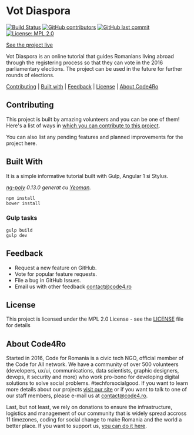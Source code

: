 # Vot Diaspora

[![Build Status](https://img.shields.io/travis/com/code4romania/vot-diaspora/master.svg?style=for-the-badge)](https://travis-ci.com/code4romania/vot-diaspora) [![GitHub contributors](https://img.shields.io/github/contributors/code4romania/vot-diaspora.svg?style=for-the-badge)](https://github.com/code4romania/vot-diaspora/graphs/contributors) [![GitHub last commit](https://img.shields.io/github/last-commit/code4romania/vot-diaspora.svg?style=for-the-badge)](https://github.com/code4romania/vot-diaspora/commits/master) [![License: MPL 2.0](https://img.shields.io/badge/license-MPL%202.0-brightgreen.svg?style=for-the-badge)](https://opensource.org/licenses/MPL-2.0)

[See the project live](https://votdiaspora.ro/#/home)

Vot Diaspora is an online tutorial that guides Romanians living abroad through the registering process so that they can vote in the 2016 parliamentary elections. The project can be used in the future for further rounds of elections.

[Contributing](#contributing) | [Built with](#built-with) | [Feedback](#feedback) | [License](#license) | [About Code4Ro](#about-code4ro)

## Contributing

This project is built by amazing volunteers and you can be one of them! Here's a list of ways in [which you can contribute to this project](.github/CONTRIBUTING.MD).

You can also list any pending features and planned improvements for the project here.

## Built With

It is a simple informative tutorial built with Gulp, Angular 1 si Stylus.

*[ng-poly](https://github.com/dustinspecker/generator-ng-poly/tree/v0.13.0) 0.13.0 generat cu [Yeoman](http://yeoman.io/).*

```
npm install
bower install
```

### Gulp tasks
```
gulp build
gulp dev
```

## Feedback

* Request a new feature on GitHub.
* Vote for popular feature requests.
* File a bug in GitHub Issues.
* Email us with other feedback contact@code4.ro

## License

This project is licensed under the MPL 2.0 License - see the [LICENSE](LICENSE) file for details

## About Code4Ro

Started in 2016, Code for Romania is a civic tech NGO, official member of the Code for All network. We have a community of over 500 volunteers (developers, ux/ui, communications, data scientists, graphic designers, devops, it security and more) who work pro-bono for developing digital solutions to solve social problems. #techforsocialgood. If you want to learn more details about our projects [visit our site](https://www.code4.ro/en/) or if you want to talk to one of our staff members, please e-mail us at contact@code4.ro.

Last, but not least, we rely on donations to ensure the infrastructure, logistics and management of our community that is widely spread accross 11 timezones, coding for social change to make Romania and the world a better place. If you want to support us, [you can do it here](https://code4.ro/en/donate/).
